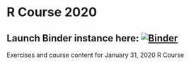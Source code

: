 # R Course 2020

## Launch Binder instance here: [![Binder](http://mybinder.org/badge_logo.svg)](http://mybinder.org/v2/gh/thezetner/intro-R-course/master)


Exercises and course content for January 31, 2020 R Course
